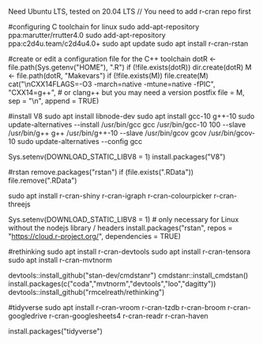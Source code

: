 Need Ubuntu LTS, tested on 20.04 LTS //
You need to add r-cran repo first

#configuring C toolchain for linux
sudo add-apt-repository ppa:marutter/rrutter4.0
sudo add-apt-repository ppa:c2d4u.team/c2d4u4.0+
sudo apt update
sudo apt install r-cran-rstan

#create or edit a configuration file for the C++ toolchain
dotR <- file.path(Sys.getenv("HOME"), ".R")
if (!file.exists(dotR)) dir.create(dotR)
M <- file.path(dotR, "Makevars")
if (!file.exists(M)) file.create(M)
cat("\nCXX14FLAGS=-O3 -march=native -mtune=native -fPIC",
    "CXX14=g++", # or clang++ but you may need a version postfix
    file = M, sep = "\n", append = TRUE)

#install V8
sudo apt install libnode-dev
sudo apt install gcc-10 g++-10
sudo update-alternatives --install /usr/bin/gcc gcc /usr/bin/gcc-10 100 --slave /usr/bin/g++ g++ /usr/bin/g++-10 --slave /usr/bin/gcov gcov /usr/bin/gcov-10
sudo update-alternatives --config gcc

Sys.setenv(DOWNLOAD_STATIC_LIBV8 = 1)
install.packages("V8")

#rstan
remove.packages("rstan")
if (file.exists(".RData")) file.remove(".RData")

sudo apt install r-cran-shiny r-cran-igraph r-cran-colourpicker r-cran-threejs
 
Sys.setenv(DOWNLOAD_STATIC_LIBV8 = 1) # only necessary for Linux without the nodejs library / headers
install.packages("rstan", repos = "https://cloud.r-project.org/", dependencies = TRUE)

#rethinking 
sudo apt install r-cran-devtools
sudo apt install r-cran-tensora
sudo apt install r-cran-mvtnorm

devtools::install_github("stan-dev/cmdstanr")
cmdstanr::install_cmdstan()
install.packages(c("coda","mvtnorm","devtools","loo","dagitty"))
devtools::install_github("rmcelreath/rethinking")

#tidyverse
sudo apt install r-cran-vroom r-cran-tzdb r-cran-broom r-cran-googledrive r-cran-googlesheets4  r-cran-readr r-cran-haven

install.packages("tidyverse")
